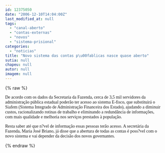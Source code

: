 ```yaml
---
id: 12375050
date: "2006-12-10T14:04:00Z"
last_modified_at: null
tags:
  - "canal-aberto"
  - "contas-externas"
  - "novos"
  - "sistema-prisional"
categories:
  - "noticias"
title: "Novo sistema das contas p\u00fablicas nasce quase aberto"
sutia: null
chapeu: null
autor: null
imagem: null
---
```

{% raw %}
<p><P><FONT face=Verdana>De acordo com os dados da Secretaria da Fazenda,&nbsp;cerca de 3,5 mil servidores da administração pública estadual poderão ter acesso ao sistema E-fisco, que substituirá o Siafem (Sistema Integrado de Administração Financeira dos Estado), ajudando a diminuir custos, racionalizando rotinas de trabalho e eliminando a redundância de informações, com mais qualidade e melhoria nos serviços prestados à população. </FONT></P></p>
<p><P><FONT face=Verdana>Resta saber até que n?vel de informação essas pessoas terão acesso. A secretária da Fazenda, Maria José Briano, já disse que a abertura de todas as contas é poss?vel com o novo sistema e vai depender da decisão dos novos governantes.</FONT></P> </p>
{% endraw %}